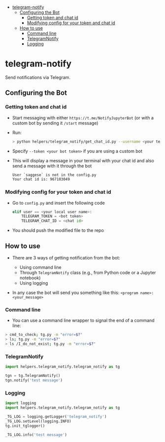 

<!-- toc -->

- [telegram-notify](#telegram-notify)
  * [Configuring the Bot](#configuring-the-bot)
    + [Getting token and chat id](#getting-token-and-chat-id)
    + [Modifying config for your token and chat id](#modifying-config-for-your-token-and-chat-id)
  * [How to use](#how-to-use)
    + [Command line](#command-line)
    + [TelegramNotify](#telegramnotify)
    + [Logging](#logging)

<!-- tocstop -->

# telegram-notify

Send notifications via Telegram.

## Configuring the Bot

### Getting token and chat id

- Start messaging with either `https://t.me/NotifyJupyterBot` (or with a custom
  bot by sending it `/start` message)

- Run:
  ```bash
  > python helpers/telegram_notify/get_chat_id.py --username <your telegram username>
  ```
- Specify `--token <your bot token>` if you are using a custom bot

- This will display a message in your terminal with your chat id and also send a
  message with it through the bot
  ```bash
  User `saggese` is not in the config.py
  Your chat id is: 967103049
  ```

### Modifying config for your token and chat id

- Go to `config.py` and insert the following code
  ```python
  elif user == <your local user name>:
      TELEGRAM_TOKEN = <bot token>
      TELEGRAM_CHAT_ID = <chat id>
  ```
- You should push the modified file to the repo

## How to use

- There are 3 ways of getting notification from the bot:
  - Using command line
  - Through `TelegramNotify` class (e.g., from Python code or a Jupyter
    notebook)
  - Using logging

- In any case the bot will send you something like this:
  `<program name>: <your_message>`

### Command line

- You can use a command line wrapper to signal the end of a command line:

```bash
> cmd_to_check; tg.py -m "error=$?"
> ls; tg.py -m "error=$?"
> ls /I_do_not_exist; tg.py -m "error=$?"
```

### TelegramNotify

```python
import helpers.telegram_notify.telegram_notify as tg

tgn = tg.TelegramNotify()
tgn.notify('test message')
```

### Logging

```python
import logging
import helpers.telegram_notify.telegram_notify as tg

_TG_LOG = logging.getLogger('telegram_notify')
_TG_LOG.setLevel(logging.INFO)
tg.init_tglogger()

_TG_LOG.info('test message')
```
